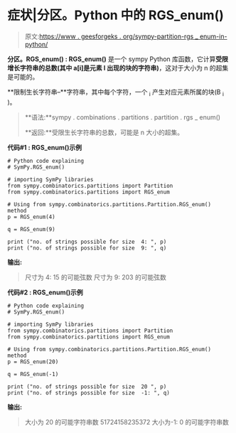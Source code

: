 # 症状|分区。Python 中的 RGS_enum()

> 原文:[https://www . geesforgeks . org/sympy-partition-rgs _ enum-in-python/](https://www.geeksforgeeks.org/sympy-partition-rgs_enum-in-python/)

**分区。RGS_enum() : RGS_enum()** 是一个 sympy Python 库函数，它计算**受限增长字符串的总数(其中 a[i]是元素 I 出现的块的字符串)**，这对于大小为 n 的超集是可能的。

**限制生长字符串–**字符串，其中每个字符，一个 <sub>i</sub> 产生对应元素所属的块(B <sub>i</sub> )。

> **语法:**sympy . combinations . partitions . partition . rgs _ enum()
> 
> **返回:**受限生长字符串的总数，可能是 n 大小的超集。

**代码#1 : RGS_enum()示例**

```
# Python code explaining
# SymPy.RGS_enum()

# importing SymPy libraries
from sympy.combinatorics.partitions import Partition
from sympy.combinatorics.partitions import RGS_enum

# Using from sympy.combinatorics.partitions.Partition.RGS_enum() method 
p = RGS_enum(4)

q = RGS_enum(9)

print ("no. of strings possible for size  4: ", p)
print ("no. of strings possible for size  9: ", q)
```

**输出:**

> 尺寸为 4: 15 的可能弦数
> 尺寸为 9: 203 的可能弦数

**代码#2 : RGS_enum()示例**

```
# Python code explaining
# SymPy.RGS_enum()

# importing SymPy libraries
from sympy.combinatorics.partitions import Partition
from sympy.combinatorics.partitions import RGS_enum

# Using from sympy.combinatorics.partitions.Partition.RGS_enum() method 
p = RGS_enum(20)

q = RGS_enum(-1)

print ("no. of strings possible for size  20 ", p)
print ("no. of strings possible for size  -1: ", q)
```

**输出:**

> 大小为 20 的可能字符串数 51724158235372
> 大小为-1: 0 的可能字符串数